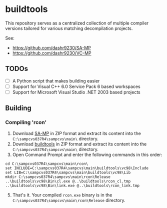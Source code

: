 # buildtools
This repository serves as a centralized collection of multiple compiler versions tailored for various matching decompilation projects.

See:
- https://github.com/dashr9230/SA-MP
- https://github.com/dashr9230/VC-MP

## TODOs
- [ ] A Python script that makes building easier
- [ ] Support for Visual C++ 6.0 Service Pack 6 based workspaces
- [ ] Support for Microsoft Visual Studio .NET 2003 based projects

## Building
### Compiling 'rcon'
1. Download [SA-MP](https://github.com/dashr9230/SA-MP) in ZIP format and extract its content into the `C:\sampcvs037R4\sampcvs\main\` directory.
2. Download [buildtools](https://github.com/dashr9230/buildtools) in ZIP format and extract its content into the `C:\sampcvs037R4\sampcvs\main\` directory.
3. Open Command Prompt and enter the following commands in this order:
```batch
cd C:\sampcvs037R4\sampcvs\main\rcon\
set INCLUDE=C:\sampcvs037R4\sampcvs\main\buildtools\vc98\Include
set LIB=C:\sampcvs037R4\sampcvs\main\buildtools\vc98\Lib
mkdir C:\sampcvs037R4\sampcvs\main\rcon\Release
..\buildtools\vc98\Bin\cl.exe @..\buildtools\rcon_cl.tmp
..\buildtools\vc98\Bin\link.exe @..\buildtools\rcon_link.tmp
```
5. That's it. Your compiled `rcon.exe` binary is in the `C:\sampcvs037R4\sampcvs\main\rcon\Release` directory.
